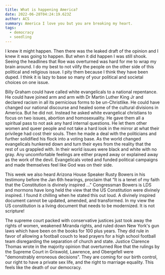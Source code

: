 ```yaml
---
title: What is happening America?
date: 2022-06-28T04:24:19.623Z
author: ACS
summary: America I love you but you are breaking my heart.
tags:
  - democracy
  - seedling
---
```

I knew it might happen. Then there was the leaked draft of the opinion and I knew it was going to happen. But when it did happen I was still shook. Seeing the headlines that Roe was overturned was hard for me to wrap my brain around. I do my best to not vilify the people on the other side of this political and religious issue. I pity them because I think they have been duped. I think it is lazy to base so many of your political and societal choices on one issue. 

Billy Graham could have called white evangelicals to a national repentance. He could have joined arm and arm with Dr Martin Luther King Jr and declared racism in all its pernicious forms to be un-Christlike. He could have changed our national discourse and healed some of the cultural divisions in America. But he did not. Instead he asked white evangelical christians to focus on two issues, abortion and homosexuality. He gave them all a spiritual pass to not ask any hard internal questions. He let them other women and queer people and not take a hard look in the mirror at what their privilege had cost their souls. Then he made a deal with the politicians and further solidified his flock into a voting base. As the world changed evangelicals hunkered down and turn their eyes from the reality that the rest of us grappled with. In their world issues were black and white with no gray. Any uncomfortable feelings are either prayed away or explained away as the work of the devil. Evangelicals voted and funded political campaigns and made themselves feel like God was on their side.

This week we also heard Arizona House Speaker Rusty Bowers in his testimony before the Jan 6th hearings, proclaim that “It is a tenet of my faith that the Constitution is divinely inspired ..." Congressman Bowers is LDS and mormons have long held the view that the US Constitution were divinely inspired. I found it chilling when he stated this out loud. A divinely inspired document cannot be updated, amended, and transformed. In my view the US constitution is a living document that needs to be modernized. It is not scripture!

The supreme court packed with conservative justices just took away the rights of women, weakened Miranda rights, and ruled down New York's gun laws which have been on the books for 100 plus years. They did rule in favor of allowing a football couch to lead prayers for a high school football team disregarding the separation of church and state. Justice Clarence Thomas wrote in the majority opinion that overturned Roe that the rulings by the Supreme Court in Griswold, Lawrence, and Obergefell were "demonstrably erroneous decisions". They are coming for our birth control, our right to have a private sex life, and the right to marriage equality. This feels like the death of our democracy.

